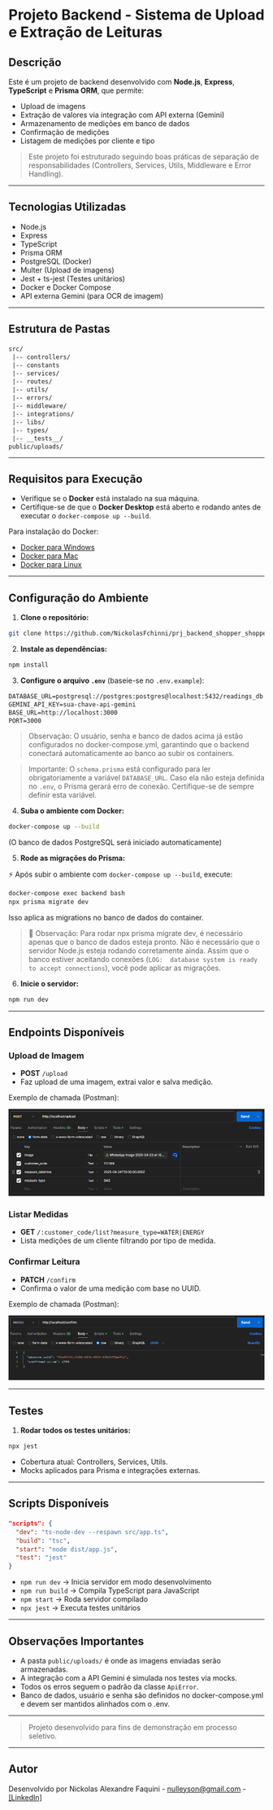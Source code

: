 # Projeto Backend - Sistema de Upload e Extração de Leituras

## Descrição

Este é um projeto de backend desenvolvido com **Node.js**, **Express**, **TypeScript** e **Prisma ORM**, que permite:

- Upload de imagens
- Extração de valores via integração com API externa (Gemini)
- Armazenamento de medições em banco de dados
- Confirmação de medições
- Listagem de medições por cliente e tipo

> Este projeto foi estruturado seguindo boas práticas de separação de responsabilidades (Controllers, Services, Utils, Middleware e Error Handling).

---

## Tecnologias Utilizadas

- Node.js
- Express
- TypeScript
- Prisma ORM
- PostgreSQL (Docker)
- Multer (Upload de imagens)
- Jest + ts-jest (Testes unitários)
- Docker e Docker Compose
- API externa Gemini (para OCR de imagem)

---

## Estrutura de Pastas

```plaintext
src/
 |-- controllers/
 |-- constants
 |-- services/
 |-- routes/
 |-- utils/
 |-- errors/
 |-- middleware/
 |-- integrations/
 |-- libs/
 |-- types/
 |-- __tests__/
public/uploads/
```

---

## Requisitos para Execução

* Verifique se o **Docker** está instalado na sua máquina.
* Certifique-se de que o **Docker Desktop** está aberto e rodando antes de executar o `docker-compose up --build`.

Para instalação do Docker:
* [Docker para Windows](https://docs.docker.com/desktop/windows/install/)
* [Docker para Mac](https://docs.docker.com/desktop/mac/install/)
* [Docker para Linux](https://docs.docker.com/engine/install/)

---

## Configuração do Ambiente

1. **Clone o repositório:**

```bash
git clone https://github.com/NickolasFchinni/prj_backend_shopper_shopper_nickolas.git
```

2. **Instale as dependências:**

```bash
npm install
```

3. **Configure o arquivo `.env`** (baseie-se no `.env.example`):

```plaintext
DATABASE_URL=postgresql://postgres:postgres@localhost:5432/readings_db
GEMINI_API_KEY=sua-chave-api-gemini
BASE_URL=http://localhost:3000
PORT=3000
```
> Observação: O usuário, senha e banco de dados acima já estão configurados no docker-compose.yml, garantindo que o backend conectará automaticamente ao banco ao subir os containers.

> Importante: O `schema.prisma` está configurado para ler obrigatoriamente a variável `DATABASE_URL`. Caso ela não esteja definida no `.env`, o Prisma gerará erro de conexão. Certifique-se de sempre definir esta variável.

4. **Suba o ambiente com Docker:**

```bash
docker-compose up --build
```

(O banco de dados PostgreSQL será iniciado automaticamente)

5. **Rode as migrações do Prisma:**

⚡ Após subir o ambiente com `docker-compose up --build`, execute:

```bash
docker-compose exec backend bash
npx prisma migrate dev
```

Isso aplica as migrations no banco de dados do container.

>🔌 Observação: Para rodar npx prisma migrate dev, é necessário apenas que o banco de dados esteja pronto. Não é necessário que o servidor Node.js esteja rodando corretamente ainda. Assim que o banco estiver aceitando conexões (`LOG:  database system is ready to accept connections`), você pode aplicar as migrações.

6. **Inicie o servidor:**

```bash
npm run dev
```

---

## Endpoints Disponíveis

### Upload de Imagem

- **POST** `/upload`
- Faz upload de uma imagem, extrai valor e salva medição.

Exemplo de chamada (Postman):

![Upload Endpoint](./docs/assets/post_route.png)

### Listar Medidas

- **GET** `/:customer_code/list?measure_type=WATER|ENERGY`
- Lista medições de um cliente filtrando por tipo de medida.

### Confirmar Leitura

- **PATCH** `/confirm`
- Confirma o valor de uma medição com base no UUID.

Exemplo de chamada (Postman):

![Patch Endpoint](./docs/assets/patch_route.png)


---

## Testes

1. **Rodar todos os testes unitários:**

```bash
npx jest
```

- Cobertura atual: Controllers, Services, Utils.
- Mocks aplicados para Prisma e integrações externas.

---

## Scripts Disponíveis

```json
"scripts": {
  "dev": "ts-node-dev --respawn src/app.ts",
  "build": "tsc",
  "start": "node dist/app.js",
  "test": "jest"
}
```

- `npm run dev` → Inicia servidor em modo desenvolvimento
- `npm run build` → Compila TypeScript para JavaScript
- `npm start` → Roda servidor compilado
- `npx jest` → Executa testes unitários

---

## Observações Importantes

- A pasta `public/uploads/` é onde as imagens enviadas serão armazenadas.
- A integração com a API Gemini é simulada nos testes via mocks.
- Todos os erros seguem o padrão da classe `ApiError`.
- Banco de dados, usuário e senha são definidos no docker-compose.yml e devem ser mantidos alinhados com o .env.

---

> Projeto desenvolvido para fins de demonstração em processo seletivo.

---

## Autor

Desenvolvido por Nickolas Alexandre Faquini - nulleyson@gmail.com - [[LinkedIn]](https://www.linkedin.com/in/nickolasfaquini/)

